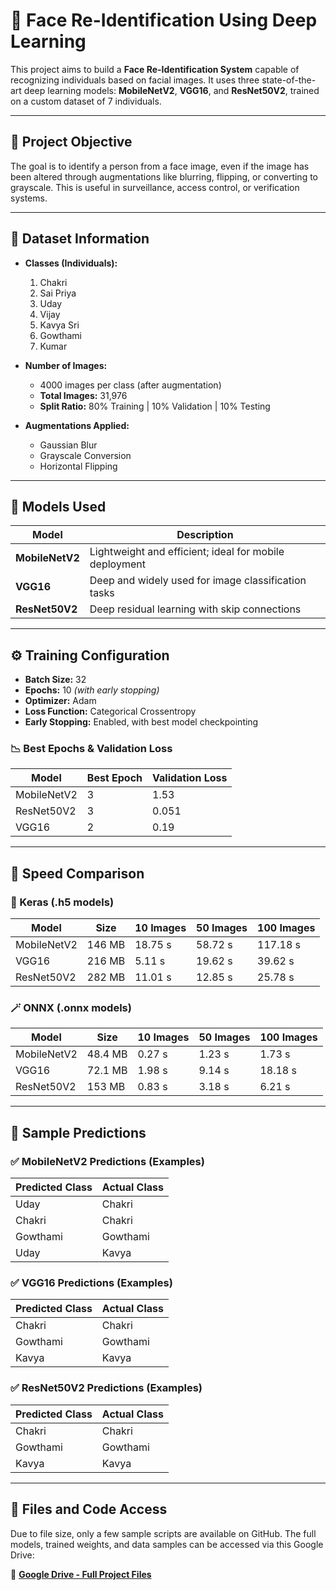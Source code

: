 # 🧠 Face Re-Identification Using Deep Learning

This project aims to build a **Face Re-Identification System** capable of recognizing individuals based on facial images. It uses three state-of-the-art deep learning models: **MobileNetV2**, **VGG16**, and **ResNet50V2**, trained on a custom dataset of 7 individuals.

---

## 📌 Project Objective

The goal is to identify a person from a face image, even if the image has been altered through augmentations like blurring, flipping, or converting to grayscale. This is useful in surveillance, access control, or verification systems.

---

## 🧾 Dataset Information

- **Classes (Individuals):**
  1. Chakri  
  2. Sai Priya  
  3. Uday  
  4. Vijay  
  5. Kavya Sri  
  6. Gowthami  
  7. Kumar

- **Number of Images:**
  - 4000 images per class (after augmentation)
  - **Total Images:** 31,976
  - **Split Ratio:** 80% Training | 10% Validation | 10% Testing

- **Augmentations Applied:**
  - Gaussian Blur
  - Grayscale Conversion
  - Horizontal Flipping

---

## 🧠 Models Used

| Model        | Description |
|--------------|-------------|
| **MobileNetV2** | Lightweight and efficient; ideal for mobile deployment |
| **VGG16**        | Deep and widely used for image classification tasks |
| **ResNet50V2**   | Deep residual learning with skip connections |

---

## ⚙️ Training Configuration

- **Batch Size:** 32  
- **Epochs:** 10 *(with early stopping)*  
- **Optimizer:** Adam  
- **Loss Function:** Categorical Crossentropy  
- **Early Stopping:** Enabled, with best model checkpointing

### 📉 Best Epochs & Validation Loss

| Model         | Best Epoch | Validation Loss |
|---------------|------------|-----------------|
| MobileNetV2   | 3          | 1.53            |
| ResNet50V2    | 3          | 0.051           |
| VGG16         | 2          | 0.19            |

---

## 🚀 Speed Comparison

### 🔧 Keras (.h5 models)

| Model        | Size    | 10 Images | 50 Images | 100 Images |
|--------------|---------|-----------|-----------|------------|
| MobileNetV2  | 146 MB  | 18.75 s   | 58.72 s   | 117.18 s   |
| VGG16        | 216 MB  | 5.11 s    | 19.62 s   | 39.62 s    |
| ResNet50V2   | 282 MB  | 11.01 s   | 12.85 s   | 25.78 s    |

### 🪄 ONNX (.onnx models)

| Model        | Size     | 10 Images | 50 Images | 100 Images |
|--------------|----------|-----------|-----------|------------|
| MobileNetV2  | 48.4 MB  | 0.27 s    | 1.23 s    | 1.73 s     |
| VGG16        | 72.1 MB  | 1.98 s    | 9.14 s    | 18.18 s    |
| ResNet50V2   | 153 MB   | 0.83 s    | 3.18 s    | 6.21 s     |

---

## 🧪 Sample Predictions

### ✅ MobileNetV2 Predictions (Examples)

| Predicted Class | Actual Class |
|------------------|---------------|
| Uday             | Chakri        |
| Chakri           | Chakri        |
| Gowthami         | Gowthami      |
| Uday             | Kavya         |

### ✅ VGG16 Predictions (Examples)

| Predicted Class | Actual Class |
|------------------|---------------|
| Chakri           | Chakri        |
| Gowthami         | Gowthami      |
| Kavya            | Kavya         |

### ✅ ResNet50V2 Predictions (Examples)

| Predicted Class | Actual Class |
|------------------|---------------|
| Chakri           | Chakri        |
| Gowthami         | Gowthami      |
| Kavya            | Kavya         |

---

## 📁 Files and Code Access

Due to file size, only a few sample scripts are available on GitHub. The full models, trained weights, and data samples can be accessed via this Google Drive:

🔗 **[Google Drive - Full Project Files](https://drive.google.com/drive/folders/1---iQulh4ts4ZXab6R6ykwC2oO6vgXT-?usp=sharing)**

